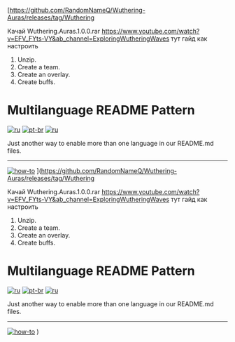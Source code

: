 [https://github.com/RandomNameQ/Wuthering-Auras/releases/tag/Wuthering

Качай Wuthering.Auras.1.0.0.rar
https://www.youtube.com/watch?v=EFV_FYts-VY&ab_channel=ExploringWutheringWaves тут гайд как настроить


1. Unzip.
2. Create a team.
3. Create an overlay.
4. Create buffs.


# Multilanguage README Pattern
[![ru](https://img.shields.io/badge/lang-en-red.svg)](https://github.com/RandomNameQ/Wuthering-Auras/blob/master/README.md)
[![pt-br](https://img.shields.io/badge/lang-pt--br-green.svg)](https://github.com/jonatasemidio/multilanguage-readme-pattern/blob/master/README.pt-br.md)
[![ru](https://img.shields.io/badge/lang-en-red.svg)](https://github.com/RandomNameQ/Wuthering-Auras/blob/master/README.en.md)



Just another way to enable more than one language in our README.md files.

---
[![how-to](https://img.shields.io/badge/how--to-use-blue.svg)](https://github.com/jonatasemidio/multilanguage-readme-pattern/blob/master/STEPS.md)
](https://github.com/RandomNameQ/Wuthering-Auras/releases/tag/Wuthering

Качай Wuthering.Auras.1.0.0.rar
https://www.youtube.com/watch?v=EFV_FYts-VY&ab_channel=ExploringWutheringWaves тут гайд как настроить


1. Unzip.
2. Create a team.
3. Create an overlay.
4. Create buffs.


# Multilanguage README Pattern
[![ru](https://img.shields.io/badge/lang-en-red.svg)](https://github.com/RandomNameQ/Wuthering-Auras/blob/master/README.md)
[![pt-br](https://img.shields.io/badge/lang-pt--br-green.svg)](https://github.com/jonatasemidio/multilanguage-readme-pattern/blob/master/README.pt-br.md)
[![ru](https://img.shields.io/badge/lang-en-red.svg)](https://github.com/RandomNameQ/Wuthering-Auras/blob/master/README.en.md)



Just another way to enable more than one language in our README.md files.

---
[![how-to](https://img.shields.io/badge/how--to-use-blue.svg)](https://github.com/jonatasemidio/multilanguage-readme-pattern/blob/master/STEPS.md)
)
